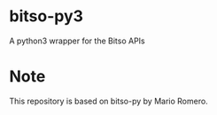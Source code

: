 # bitso-py3
A python3 wrapper for the Bitso APIs


# Note
This repository is based on bitso-py by Mario Romero.
